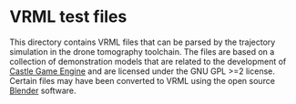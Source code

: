 # VRML test files

This directory contains VRML files that can be parsed by the trajectory
simulation in the drone tomography toolchain. The files are based on 
a collection of demonstration models that are related to the development of 
[Castle Game Engine](http://castle-engine.sourceforge.net/demo_models.php) and 
are licensed under the GNU GPL >=2 license. Certain files may have been 
converted to VRML using the open source [Blender](http://www.blender.org/) 
software.
